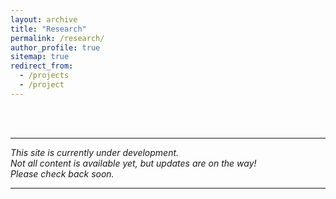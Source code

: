 ```yaml
---
layout: archive
title: "Research"
permalink: /research/
author_profile: true
sitemap: true
redirect_from:
  - /projects
  - /project
---
```





<br>
<br>
<hr>

*This site is currently under development.
<br>Not all content is available yet, but updates are on the way!
<br >Please check back soon.*

<hr>